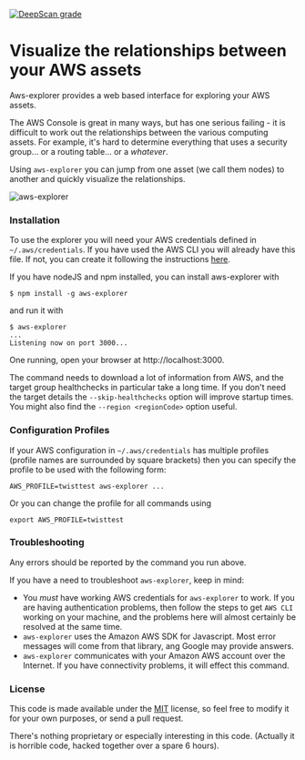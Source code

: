 [![DeepScan grade](https://deepscan.io/api/projects/1949/branches/8880/badge/grade.svg)](https://deepscan.io/dashboard#view=project&pid=1949&bid=8880)

# Visualize the relationships between your AWS assets

Aws-explorer provides a web based interface for exploring your AWS assets.

The AWS Console is great in many ways, but has one serious failing - it is difficult to work out the relationships between the various computing assets. For example, it's hard to determine everything that uses a security group... or a routing table... or a _whatever_.

Using `aws-explorer` you can jump from one asset (we call them nodes) to another and quickly visualize the relationships.

![aws-explorer](https://user-images.githubusercontent.com/848697/31441873-1724e03e-aec7-11e7-9cd2-5b3e9ae226ef.gif)


### Installation
To use the explorer you will need your AWS credentials defined in `~/.aws/credentials`. If you have used the AWS CLI you will already have this file. If not, you can create it following the
instructions [here](http://docs.aws.amazon.com/sdk-for-javascript/v2/developer-guide/loading-node-credentials-shared.html).

If you have nodeJS and npm installed, you can install aws-explorer with

    $ npm install -g aws-explorer
    
and run it with 

    $ aws-explorer
    ...
    Listening now on port 3000...

One running, open your browser at http://localhost:3000.

The command needs to download a lot of information from AWS, and the target group healthchecks
in particular take a long time. If you don't need the target details the `--skip-healthchecks`
option will improve startup times. You might also find the `--region <regionCode>` option useful.

### Configuration Profiles
If your AWS configuration in `~/.aws/credentials` has multiple profiles (profile names are surrounded by square brackets) then you can specify the profile to be used with the following form:

    AWS_PROFILE=twisttest aws-explorer ...
    
Or you can change the profile for all commands using

    export AWS_PROFILE=twisttest


### Troubleshooting
Any errors should be reported by the command you run above.

If you have a need to troubleshoot `aws-explorer`, keep in mind:

- You _must_ have working AWS credentials for `aws-explorer` to work. If you are having authentication problems, then follow the steps to get `AWS CLI` working on your machine, and the problems here will almost certainly be resolved at the same time.
- `aws-explorer` uses the Amazon AWS SDK for Javascript. Most error messages will come from that library, ang Google may provide answers.
- `aws-explorer` communicates with your Amazon AWS account over the Internet. If you have connectivity problems, it will effect this command.

### License
This code is made available under the [MIT](https://en.wikipedia.org/wiki/MIT_License) license, so feel free to modify it for your own purposes, or send a pull request.

There's nothing proprietary or especially interesting in this code. (Actually it is horrible code, hacked together over a spare 6 hours).
